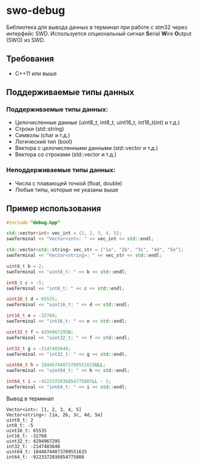 # swo-debug
Библиотека для вывода данных в терминал при работе с stm32 через интерфейс SWD. Используется опциональный сигнал **S**erial **W**ire **O**utput (SWO) из SWD.
## Требования
- С++11 или выше
## Поддерживаемые типы данных
### Поддерживаемые типы данных:
- Целочисленные данные (uint8_t, int8_t, uint16_t, int16_t(int) и т.д.)
- Строки (std::string)
- Символы (char и т.д.)
- Логический тип (bool)
- Вектора с целочисленными данными (std::vector<int> и т.д.)
- Вектора со строками (std::vector<int> и т.д.)

### Неподдерживаемые типы данных:
- Числа с плавающей точкой (float, double)
- Любые типы, которые не указаны выше

## Пример использования
```c++
#include "debug.hpp"
```
```c++
std::vector<int> vec_int = {1, 2, 3, 4, 5};
swoTerminal << "Vector<int>: " << vec_int << std::endl;

std::vector<std::string> vec_str = {"1a", "2b", "3c", "4d", "5e"};
swoTerminal << "Vector<string>: " << vec_str << std::endl;

uint8_t b = 2;
swoTerminal << "uint8_t: " << b << std::endl;

int8_t c = -5;
swoTerminal << "int8_t: " << c << std::endl;

uint16_t d = 65535;
swoTerminal << "uint16_t: " << d << std::endl;

int16_t e = -32768;
swoTerminal << "int16_t: " << e << std::endl;

uint32_t f = 4294967295U;
swoTerminal << "uint32_t: " << f << std::endl;

int32_t g = -2147483648;
swoTerminal << "int32_t: " << g << std::endl;

uint64_t h = 18446744073709551615ULL;
swoTerminal << "uint64_t: " << h << std::endl;

int64_t i = -9223372036854775807LL - 1;
swoTerminal << "int64_t: " << i << std::endl;
```
Вывод в терминал
```
Vector<int>: [1, 2, 3, 4, 5]
Vector<string>: [1a, 2b, 3c, 4d, 5e]
uint8_t: 2
int8_t: -5
uint16_t: 65535
int16_t: -32768
uint32_t: 4294967295
int32_t: -2147483648
uint64_t: 18446744073709551615
int64_t: -9223372036854775808
```
